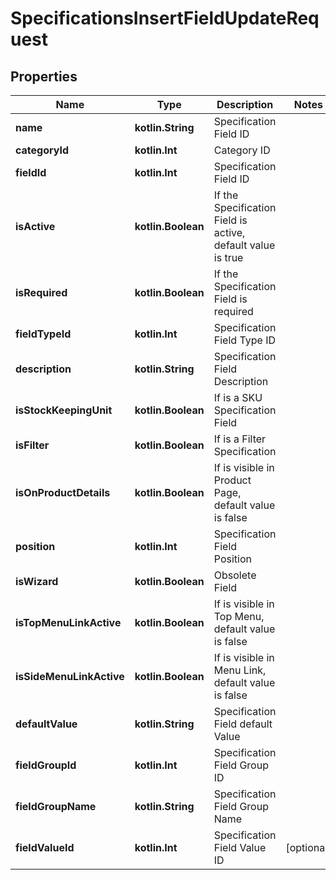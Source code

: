 
# SpecificationsInsertFieldUpdateRequest

## Properties
Name | Type | Description | Notes
------------ | ------------- | ------------- | -------------
**name** | **kotlin.String** | Specification Field ID | 
**categoryId** | **kotlin.Int** | Category ID | 
**fieldId** | **kotlin.Int** | Specification Field ID | 
**isActive** | **kotlin.Boolean** | If the Specification Field is active, default value is true | 
**isRequired** | **kotlin.Boolean** | If the Specification Field is required | 
**fieldTypeId** | **kotlin.Int** | Specification Field Type ID | 
**description** | **kotlin.String** | Specification Field Description | 
**isStockKeepingUnit** | **kotlin.Boolean** | If is a SKU Specification Field | 
**isFilter** | **kotlin.Boolean** | If is a Filter Specification | 
**isOnProductDetails** | **kotlin.Boolean** | If is visible in Product Page, default value is false | 
**position** | **kotlin.Int** | Specification Field Position | 
**isWizard** | **kotlin.Boolean** | Obsolete Field | 
**isTopMenuLinkActive** | **kotlin.Boolean** | If is visible in Top Menu, default value is false | 
**isSideMenuLinkActive** | **kotlin.Boolean** | If is visible in Menu Link, default value is false | 
**defaultValue** | **kotlin.String** | Specification Field default Value | 
**fieldGroupId** | **kotlin.Int** | Specification Field Group ID | 
**fieldGroupName** | **kotlin.String** | Specification Field Group Name | 
**fieldValueId** | **kotlin.Int** | Specification Field Value ID |  [optional]



